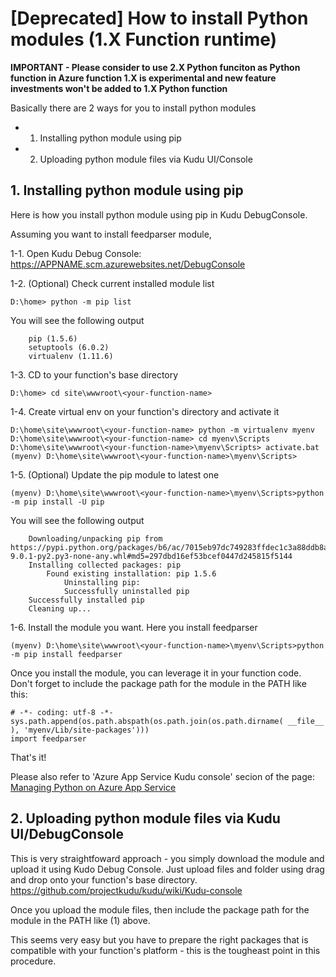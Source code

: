 # [Deprecated] How to install Python modules (1.X Function runtime)

**IMPORTANT - Please consider to use 2.X Python funciton as Python function in Azure function 1.X is experimental and new feature investments won't be added to 1.X Python function**

Basically there are 2 ways for you to install python modules
* 1. Installing python module using pip 
* 2. Uploading python module files via Kudu UI/Console


## 1. Installing python module using pip 

Here is how you install python module using pip in Kudu DebugConsole. 

Assuming you want to install feedparser module,


1-1. Open Kudu Debug Console: https://APPNAME.scm.azurewebsites.net/DebugConsole

1-2. (Optional) Check current installed module list
```
D:\home> python -m pip list
```
You will see the following output
```
    pip (1.5.6)
    setuptools (6.0.2)
    virtualenv (1.11.6)
```
1-3. CD to your function's base directory
```
D:\home> cd site\wwwroot\<your-function-name>
```
1-4. Create virtual env on your function's directory and activate it
```
D:\home\site\wwwroot\<your-function-name> python -m virtualenv myenv
D:\home\site\wwwroot\<your-function-name> cd myenv\Scripts
D:\home\site\wwwroot\<your-function-name>\myenv\Scripts> activate.bat
(myenv) D:\home\site\wwwroot\<your-function-name>\myenv\Scripts>
```
1-5. (Optional) Update the pip module to latest one 
```
(myenv) D:\home\site\wwwroot\<your-function-name>\myenv\Scripts>python -m pip install -U pip
```
You will see the following output
```
    Downloading/unpacking pip from https://pypi.python.org/packages/b6/ac/7015eb97dc749283ffdec1c3a88ddb8ae03b8fad0f0e611408f196358da3/pip-9.0.1-py2.py3-none-any.whl#md5=297dbd16ef53bcef0447d245815f5144
    Installing collected packages: pip
        Found existing installation: pip 1.5.6
            Uninstalling pip:
            Successfully uninstalled pip
    Successfully installed pip
    Cleaning up...
```
1-6. Install the module you want. Here you install feedparser
```
(myenv) D:\home\site\wwwroot\<your-function-name>\myenv\Scripts>python -m pip install feedparser
```

Once you install the module, you can leverage it in your function code. Don't forget to include the package path for the module in the PATH like this: 

```
# -*- coding: utf-8 -*-
sys.path.append(os.path.abspath(os.path.join(os.path.dirname( __file__ ), 'myenv/Lib/site-packages')))
import feedparser
```

That's it!

Please also refer to 'Azure App Service Kudu console' secion of the page: [Managing Python on Azure App Service](https://docs.microsoft.com/en-us/visualstudio/python/managing-python-on-azure-app-service)

## 2. Uploading python module files via Kudu UI/DebugConsole

This is very straightfoward approach - you simply download the module and upload it using Kudo Debug Console. Just upload files and folder using drag and drop onto your function's base directory. 
https://github.com/projectkudu/kudu/wiki/Kudu-console

Once you upload the module files, then include the package path for the module in the PATH like (1) above.

This seems very easy but you have to prepare the right packages that is compatible with your function's platform - this is the tougheast point in this procedure. 

